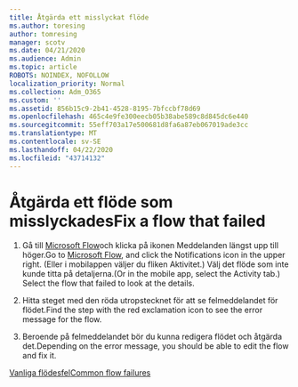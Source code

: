 ```yaml
---
title: Åtgärda ett misslyckat flöde
ms.author: toresing
author: tomresing
manager: scotv
ms.date: 04/21/2020
ms.audience: Admin
ms.topic: article
ROBOTS: NOINDEX, NOFOLLOW
localization_priority: Normal
ms.collection: Adm_O365
ms.custom: ''
ms.assetid: 856b15c9-2b41-4528-8195-7bfccbf78d69
ms.openlocfilehash: 465c4e9fe300eecb05b38abe589c8d845dc6e440
ms.sourcegitcommit: 55eff703a17e500681d8fa6a87eb067019ade3cc
ms.translationtype: MT
ms.contentlocale: sv-SE
ms.lasthandoff: 04/22/2020
ms.locfileid: "43714132"
---
```

# <a name="fix-a-flow-that-failed"></a><span data-ttu-id="a17e8-102">Åtgärda ett flöde som misslyckades</span><span class="sxs-lookup"><span data-stu-id="a17e8-102">Fix a flow that failed</span></span>

1. <span data-ttu-id="a17e8-103">Gå till [Microsoft Flow](https://flow.microsoft.com/)och klicka på ikonen Meddelanden längst upp till höger.</span><span class="sxs-lookup"><span data-stu-id="a17e8-103">Go to [Microsoft Flow](https://flow.microsoft.com/), and click the Notifications icon in the upper right.</span></span> <span data-ttu-id="a17e8-104">(Eller i mobilappen väljer du fliken Aktivitet.) Välj det flöde som inte kunde titta på detaljerna.</span><span class="sxs-lookup"><span data-stu-id="a17e8-104">(Or in the mobile app, select the Activity tab.) Select the flow that failed to look at the details.</span></span>
    
2. <span data-ttu-id="a17e8-105">Hitta steget med den röda utropstecknet för att se felmeddelandet för flödet.</span><span class="sxs-lookup"><span data-stu-id="a17e8-105">Find the step with the red exclamation icon to see the error message for the flow.</span></span>
    
3. <span data-ttu-id="a17e8-106">Beroende på felmeddelandet bör du kunna redigera flödet och åtgärda det.</span><span class="sxs-lookup"><span data-stu-id="a17e8-106">Depending on the error message, you should be able to edit the flow and fix it.</span></span> 
    
[<span data-ttu-id="a17e8-107">Vanliga flödesfel</span><span class="sxs-lookup"><span data-stu-id="a17e8-107">Common flow failures</span></span>](https://go.microsoft.com/fwlink/?linkid=872110)
  

